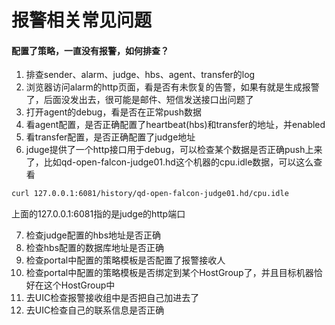 # 报警相关常见问题

#### 配置了策略，一直没有报警，如何排查？

1. 排查sender、alarm、judge、hbs、agent、transfer的log
2. 浏览器访问alarm的http页面，看是否有未恢复的告警，如果有就是生成报警了，后面没发出去，很可能是邮件、短信发送接口出问题了
3. 打开agent的debug，看是否在正常push数据
4. 看agent配置，是否正确配置了heartbeat(hbs)和transfer的地址，并enabled
5. 看transfer配置，是否正确配置了judge地址
6. jduge提供了一个http接口用于debug，可以检查某个数据是否正确push上来了，比如qd-open-falcon-judge01.hd这个机器的cpu.idle数据，可以这么查看

```bash
curl 127.0.0.1:6081/history/qd-open-falcon-judge01.hd/cpu.idle
```

上面的127.0.0.1:6081指的是judge的http端口

7. 检查judge配置的hbs地址是否正确
8. 检查hbs配置的数据库地址是否正确
9. 检查portal中配置的策略模板是否配置了报警接收人
10. 检查portal中配置的策略模板是否绑定到某个HostGroup了，并且目标机器恰好在这个HostGroup中
11. 去UIC检查报警接收组中是否把自己加进去了
12. 去UIC检查自己的联系信息是否正确


